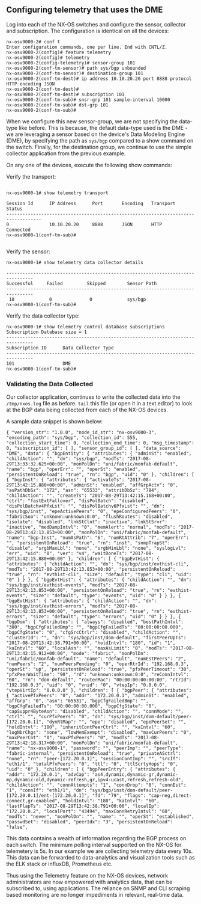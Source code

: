 ## Configuring telemetry that uses the DME 

Log into each of the NX-OS switches and configure the sensor, collector and subscription. The configuration is identical on all the devices:

``` shell
nx-osv9000-2# conf t
Enter configuration commands, one per line. End with CNTL/Z.
nx-osv9000-2(config)# feature telemetry
nx-osv9000-2(config)# telemetry 
nx-osv9000-2(config-telemetry)# sensor-group 101
nx-osv9000-2(conf-tm-sensor)# path sys/bgp unbounded
nx-osv9000-2(conf-tm-sensor)# destination-group 101
nx-osv9000-2(conf-tm-dest)# ip address 10.10.20.20 port 8888 protocol HTTP encoding JSON
nx-osv9000-2(conf-tm-dest)# 
nx-osv9000-2(conf-tm-dest)# subscription 101
nx-osv9000-2(conf-tm-sub)# snsr-grp 101 sample-interval 10000
nx-osv9000-2(conf-tm-sub)# dst-grp 101
nx-osv9000-2(conf-tm-sub)# 

```

When we configure this new sensor-group, we are not specifying the data-type like before. This is because, the default data-type used is the DME -  we are leveraging a sensor based on the device's Data Modeling Engine (DME), by specifying the path as `sys/bgp` compared to a show command on the switch. Finally, for the destination group, we continue to use the simple collector application from the previous example.

On any one of the devices, execute the following show commands:

Verify the transport:

```shell

nx-osv9000-1# show telemetry transport 

Session Id      IP Address      Port       Encoding   Transport  Status    
-----------------------------------------------------------------------------------
0               10.10.20.20     8888       JSON       HTTP       Connected 
nx-osv9000-1(conf-tm-sub)# 


```

Verify the sensor:

``` shell
nx-osv9000-1# show telemetry data collector details 

--------------------------------------------------------------------------------
Successful     Failed         Skipped        Sensor Path
--------------------------------------------------------------------------------
 10             0              0             sys/bgp
nx-osv9000-1(conf-tm-sub)# 

```

Verify the data collector type:

``` shell
nx-osv9000-1# show telemetry control database subscriptions 
Subscription Database size = 1
--------------------------------------------------------------------------------
Subscription ID      Data Collector Type 
--------------------------------------------------------------------------------
101                  DME 
nx-osv9000-1(conf-tm-sub)# 
```


### Validating the Data Collected

Our collector application, continues to write the collected data into the `/tmp/nxos.log` file as before. `tail` this file (or open it in a text editor) to look at the BGP data being collected from each of the NX-OS devices.

A sample data snippet is shown below:

``` shell
{ "version_str": "1.0.0", "node_id_str": "nx-osv9000-3", "encoding_path": "sys/bgp", "collection_id": 555, "collection_start_time": 0, "collection_end_time": 0, "msg_timestamp": 0, "subscription_id": [ ], "sensor_group_id": [ ], "data_source": "DME", "data": { "bgpEntity": { "attributes": { "adminSt": "enabled", "childAction": "", "dn": "sys/bgp", "modTs": "2017-08-29T13:33:32.625+00:00", "monPolDn": "uni/fabric/monfab-default", "name": "bgp", "operErr": "", "operSt": "enabled", "persistentOnReload": "true", "rn": "bgp", "uid": "0" }, "children": [ { "bgpInst": { "attributes": { "activateTs": "2017-08-29T13:42:15.880+00:00", "adminSt": "enabled", "affGrpActv": "0", "asPathDbSz": "172", "asn": "65533", "attribDbSz": "784", "childAction": "", "createTs": "2017-08-29T13:42:15.168+00:00", "ctrl": "fastExtFallover", "disPolBatch": "disabled", "disPolBatchv4PfxLst": "", "disPolBatchv6PfxLst": "", "dn": "sys/bgp/inst", "epeActivePeers": "0", "epeConfiguredPeers": "0", "fabricSoo": "unknown:unknown:0:0", "flushRoutes": "disabled", "isolate": "disabled", "lnkStClnt": "inactive", "lnkStSrvr": "inactive", "medDampIntvl": "0", "memAlert": "normal", "modTs": "2017-08-29T13:42:13.853+00:00", "monPolDn": "uni/fabric/monfab-default", "name": "bgp-Inst", "numAsPath": "6", "numRtAttrib": "7", "operErr": "", "persistentOnReload": "true", "rn": "inst", "snmpTrapSt": "disable", "srgbMaxLbl": "none", "srgbMinLbl": "none", "syslogLvl": "err", "uid": "0", "ver": "v4", "waitDoneTs": "2017-08-29T13:42:15.880+00:00" }, "children": [ { "bgpEvtHist": { "attributes": { "childAction": "", "dn": "sys/bgp/inst/evthist-cli", "modTs": "2017-08-29T13:42:13.853+00:00", "persistentOnReload": "true", "rn": "evthist-cli", "size": "default", "type": "cli", "uid": "0" } } }, { "bgpEvtHist": { "attributes": { "childAction": "", "dn": "sys/bgp/inst/evthist-events", "modTs": "2017-08-29T13:42:13.853+00:00", "persistentOnReload": "true", "rn": "evthist-events", "size": "default", "type": "events", "uid": "0" } } }, { "bgpEvtHist": { "attributes": { "childAction": "", "dn": "sys/bgp/inst/evthist-errors", "modTs": "2017-08-29T13:42:13.853+00:00", "persistentOnReload": "true", "rn": "evthist-errors", "size": "default", "type": "errors", "uid": "0" } } }, { "bgpDom": { "attributes": { "always": "disabled", "bestPathIntvl": "300", "bgpCfgFailedBmp": "", "bgpCfgFailedTs": "00:00:00:00.000", "bgpCfgState": "0", "cfgSrcCtrlr": "disabled", "childAction": "", "clusterId": "", "dn": "sys/bgp/inst/dom-default", "firstPeerUpTs": "2017-08-29T13:42:38.791+00:00", "holdIntvl": "180", "id": "1", "kaIntvl": "60", "localAsn": "", "maxAsLimit": "0", "modTs": "2017-08-29T13:42:15.912+00:00", "mode": "fabric", "monPolDn": "uni/fabric/monfab-default", "name": "default", "numEstPeers": "2", "numPeers": "2", "numPeersPending": "0", "operRtrId": "192.168.0.3", "operSt": "up", "persistentOnReload": "true", "pfxPeerTimeout": "30", "pfxPeerWaitTime": "90", "rd": "unknown:unknown:0:0", "reConnIntvl": "60", "rn": "dom-default", "routerMac": "00:00:00:00:00:00", "rtrId": "192.168.0.3", "uid": "0", "vnid": "0", "vtepIp": "0.0.0.0", "vtepVirtIp": "0.0.0.0" }, "children": [ { "bgpPeer": { "attributes": { "activePfxPeers": "0", "addr": "172.20.0.1", "adminSt": "enabled", "affGrp": "0", "asn": "65531", "bgpCfgFailedBmp": "", "bgpCfgFailedTs": "00:00:00:00.000", "bgpCfgState": "0", "capSuppr4ByteAsn": "disabled", "childAction": "", "connMode": "", "ctrl": "", "curPfxPeers": "0", "dn": "sys/bgp/inst/dom-default/peer-[172.20.0.1]", "dynRtMap": "", "epe": "disabled", "epePeerSet": "", "holdIntvl": "180", "inheritContPeerCtrl": "", "kaIntvl": "60", "logNbrChgs": "none", "lowMemExempt": "disabled", "maxCurPeers": "0", "maxPeerCnt": "0", "maxPfxPeers": "0", "modTs": "2017-08-29T13:42:18.317+00:00", "monPolDn": "uni/fabric/monfab-default", "name": "nx-osv9000-1", "password": "", "peerImp": "", "peerType": "fabric-internal", "persistentOnReload": "true", "privateASctrl": "none", "rn": "peer-[172.20.0.1]", "sessionContImp": "", "srcIf": "eth1/1", "totalPfxPeers": "0", "ttl": "0", "ttlScrtyHops": "0", "uid": "0" }, "children": [ { "bgpPeerEntry": { "attributes": { "addr": "172.20.0.1", "advCap": "as4,dynamic,dynamic-gr,dynamic-mp,dynamic-old,dynamic-refresh,gr,ipv4-ucast,refresh,refresh-old", "childAction": "", "connAttempts": "1", "connDrop": "0", "connEst": "1", "connIf": "eth1/1", "dn": "sys/bgp/inst/dom-default/peer-[172.20.0.1]/ent-[172.20.0.1]", "fd": "79", "flags": "cap-neg,direct-connect,gr-enabled", "holdIntvl": "180", "kaIntvl": "60", "lastFlapTs": "2017-08-29T13:42:38.791+00:00", "localIp": "172.20.0.2", "localPort": "43494", "maxConnRetryIntvl": "60", "modTs": "never", "monPolDn": "", "name": "", "operSt": "established", "passwdSet": "disabled", "peerIdx": "3", "persistentOnReload": "false", 
```

This data contains a wealth of information regarding the BGP process on each switch. The minimum polling interval supported on the NX-OS for telemetery is 5s. In our example we are collecting telemetry data every 10s. This data can be forwarded to data-analytics and visualization tools such as the ELK stack or influxDB, Prometheus etc. 


Thus using the Telemetry feature on the NX-OS devices, network administrators are now empowered with analytics data, that can be subscribed to, using applications. The reliance on SNMP and CLI scraping based monitoring are no longer impediments in relevant, real-time data.

